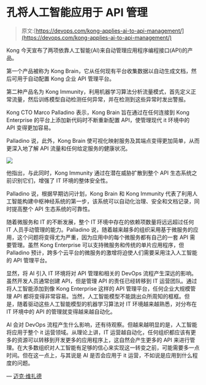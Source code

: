 # 孔将人工智能应用于 API 管理

> 原文:[https://devops.com/kong-applies-ai-to-api-management/](https://devops.com/kong-applies-ai-to-api-management/)

Kong 今天宣布了两项依靠人工智能(AI)来自动管理应用程序编程接口(API)的产品。

第一个产品被称为 Kong Brain，它从任何现有平台收集数据以自动生成文档，然后可用于自动配置 Kong 企业 API 管理平台。

第二种产品名为 Kong Immunity，利用机器学习算法分析流量模式，首先定义正常流量，然后训练模型自动检测任何异常，并在检测到这些异常时发出警报。

Kong CTO Marco Palladino 表示，Kong Brain 旨在通过在任何连接到 Kong Enterprise 的平台上添加新代码时不断重新配置 API，使管理现代 it 环境中的 API 变得更加容易。

Palladino 说，此外，Kong Brain 使可视化映射服务及其端点变得更加简单，从而更深入地了解 API 流量和任何给定服务的健康状况。

![](../Images/1e38cc999eb2ae95d0d5a5d02e719764.png)

他指出，与此同时，Kong Immunity 通过在潜在威胁扩散到整个 API 生态系统之前识别它们，增强了 IT 环境的整体安全性。

Palladino 说，根据早期访问计划，Kong Brain 和 Kong Immunity 代表了利用人工智能构建中枢神经系统的第一步，该系统可以自动化治理、安全和文档记录，同时提高整个 API 生态系统的可靠性。

随着微服务和 IT 的不断发展，整个 IT 环境中存在的依赖项数量将远远超过任何 IT 人员手动管理的能力。Palladino 说，随着越来越多的组织采用基于微服务的应用，这个问题将变得尤为严重，因为应用中的每个微服务都有自己的一套 API 需要管理。虽然 Kong Enterprise 可以支持微服务和传统的单片应用程序，但 Palladino 预计，跨多个云平台的微服务的激增将迫使人们需要采用注入人工智能的 API 管理平台。

显然，将 AI 引入 IT 环境将对 API 管理和相关的 DevOps 流程产生深远的影响。虽然开发人员通常创建 API，但是管理 API 的责任已经转移到 IT 运营团队。通过将人工智能添加到像 Kong Enterprise 这样的 API 管理平台，任何企业大规模管理 API 都将变得非常容易。当然，人工智能模型不能跳出众所周知的框框。但是，随着驱动这些人工智能模型的机器学习算法对 IT 环境越来越熟悉，对分布在 IT 环境中的 API 的管理就变得越来越自动化。

AI 会对 DevOps 流程产生什么影响，还有待观察。但越来越明显的是，人工智能将应用于整个 it 运营领域。从理论上讲，IT 运营越自动化，任何组织都应该有更多的资源可以转移到开发更多的应用程序上，这自然会产生更多的 API 来进行管理。在大多数组织对人工智能有足够的信心来实现这一转变之前，可能需要多一点时间。但在这一点上，与其说是 AI 是否会应用于 it 运营，不如说是应用到什么程度的问题。

— [迈克·维扎德](https://devops.com/author/mike-vizard/)